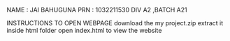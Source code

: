 NAME : JAI BAHUGUNA 
PRN : 1032211530
DIV A2 ,BATCH A21

INSTRUCTIONS TO OPEN WEBPAGE
download the my project.zip
extract it 
inside html folder open index.html to view the website
